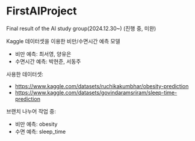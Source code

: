 # FirstAIProject
Final result of the AI study group(2024.12.30~) (진행 중, 미완)

Kaggle 데이터셋을 이용한 비만/수면시간 예측 모델

- 비만 예측: 최서영, 양유은
- 수면시간 예측: 박현준, 서동주

사용한 데이터셋:

- https://www.kaggle.com/datasets/ruchikakumbhar/obesity-prediction
- https://www.kaggle.com/datasets/govindaramsriram/sleep-time-prediction

브랜치 나누어 작업 중:

- 비만 예측: obesity
- 수면 예측: sleep_time

